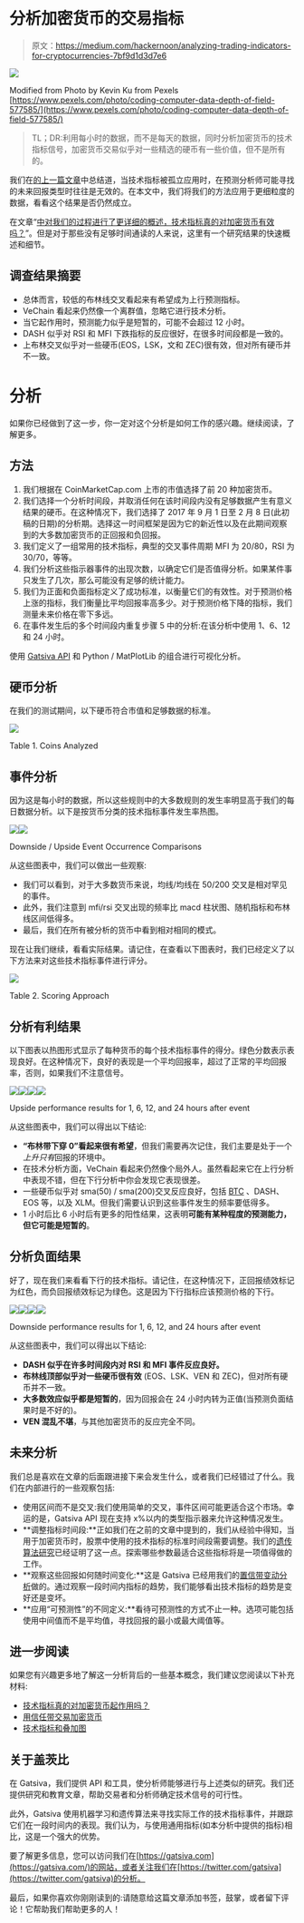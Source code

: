 # 分析加密货币的交易指标

> 原文：<https://medium.com/hackernoon/analyzing-trading-indicators-for-cryptocurrencies-7bf9d1d3d7e6>

![](img/6e957add7ab8e8db2a7970d953b924b9.png)

Modified from Photo by Kevin Ku from Pexels [https://www.pexels.com/photo/coding-computer-data-depth-of-field-577585/](https://www.pexels.com/photo/coding-computer-data-depth-of-field-577585/)

> TL；DR:利用每小时的数据，而不是每天的数据，同时分析加密货币的技术指标信号，加密货币交易似乎对一些精选的硬币有一些价值，但不是所有的。

我们在[的上一篇文章](https://hackernoon.com/do-technical-indicators-really-work-on-cryptocurrencies-aab1ae3d6df3)中总结道，当技术指标被孤立应用时，在预测分析师可能寻找的未来回报类型时往往是无效的。在本文中，我们将我们的方法应用于更细粒度的数据，看看这个结果是否仍然成立。

在文章“[中对我们的过程进行了更详细的概述，技术指标真的对加密货币有效吗？](https://hackernoon.com/do-technical-indicators-really-work-on-cryptocurrencies-aab1ae3d6df3)”。但是对于那些没有足够时间通读的人来说，这里有一个研究结果的快速概述和细节。

## 调查结果摘要

*   总体而言，较低的布林线交叉看起来有希望成为上行预测指标。
*   VeChain 看起来仍然像一个离群值，忽略它进行技术分析。
*   当它起作用时，预测能力似乎是短暂的，可能不会超过 12 小时。
*   DASH 似乎对 RSI 和 MFI 下跌指标的反应很好，在很多时间段都是一致的。
*   上布林交叉似乎对一些硬币(EOS，LSK，文和 ZEC)很有效，但对所有硬币并不一致。

# 分析

如果你已经做到了这一步，你一定对这个分析是如何工作的感兴趣。继续阅读，了解更多。

## 方法

1.  我们根据在 CoinMarketCap.com 上市的市值选择了前 20 种加密货币。
2.  我们选择一个分析时间段，并取消任何在该时间段内没有足够数据产生有意义结果的硬币。在这种情况下，我们选择了 2017 年 9 月 1 日至 2 月 8 日(此初稿的日期)的分析期。选择这一时间框架是因为它的新近性以及在此期间观察到的大多数加密货币的正回报和负回报。
3.  我们定义了一组常用的技术指标，典型的交叉事件周期 MFI 为 20/80，RSI 为 30/70，等等。
4.  我们分析这些指示器事件的出现次数，以确定它们是否值得分析。如果某件事只发生了几次，那么可能没有足够的统计能力。
5.  我们为正面和负面指标定义了成功标准，以衡量它们的有效性。对于预测价格上涨的指标，我们衡量比平均回报率高多少。对于预测价格下降的指标，我们测量未来价格在零下多远。
6.  在事件发生后的多个时间段内重复步骤 5 中的分析:在该分析中使用 1、6、12 和 24 小时。

使用 [Gatsiva API](https://gatsiva.com) 和 Python / MatPlotLib 的组合进行可视化分析。

## 硬币分析

在我们的测试期间，以下硬币符合市值和足够数据的标准。

![](img/df42e0e7023ac102606b719eb78b1110.png)

Table 1\. Coins Analyzed

## 事件分析

因为这是每小时的数据，所以这些规则中的大多数规则的发生率明显高于我们的每日数据分析。以下是按货币分类的技术指标事件发生率热图。

![](img/a1a84450fc14cd9892522928812f94e0.png)![](img/833799cc8efd2e005ba91c760fb090e2.png)

Downside / Upside Event Occurrence Comparisons

从这些图表中，我们可以做出一些观察:

*   我们可以看到，对于大多数货币来说，均线/均线在 50/200 交叉是相对罕见的事件。
*   此外，我们注意到 mfi/rsi 交叉出现的频率比 macd 柱状图、随机指标和布林线区间低得多。
*   最后，我们在所有被分析的货币中看到相对相同的模式。

现在让我们继续，看看实际结果。请记住，在查看以下图表时，我们已经定义了以下方法来对这些技术指标事件进行评分。

![](img/c9d47aac58a6e9f6abd58240d02a7fa7.png)

Table 2\. Scoring Approach

## 分析有利结果

以下图表以热图形式显示了每种货币的每个技术指标事件的得分。绿色分数表示表现良好。在这种情况下，良好的表现是一个平均回报率，超过了正常的平均回报率，否则，如果我们不注意信号。

![](img/73f22e34a6c1ceab829e50835d2174ab.png)![](img/15c02603aea4362a2a1441e86ed6817b.png)![](img/b77ed0355942e6f9b715490f27b91bee.png)![](img/99d2a912d158bd6fd9de2f85ee0e4ad0.png)

Upside performance results for 1, 6, 12, and 24 hours after event

从这些图表中，我们可以得出以下结论:

*   **“布林带下穿 0”看起来很有希望**，但我们需要再次记住，我们主要是处于一个*上升只有*回报的环境中。
*   在技术分析方面，VeChain 看起来仍然像个局外人。虽然看起来它在上行分析中表现不错，但在下行分析中你会发现它表现很差。
*   一些硬币似乎对 sma(50) / sma(200)交叉反应良好，包括 [BTC](https://hackernoon.com/tagged/btc) 、DASH、EOS 等，以及 XLM。但我们需要认识到这些事件发生的频率要低得多。
*   1 小时后比 6 小时后有更多的阳性结果，这表明**可能有某种程度的预测能力，但它可能是短暂的**。

## 分析负面结果

好了，现在我们来看看下行的技术指标。请记住，在这种情况下，正回报绩效标记为红色，而负回报绩效标记为绿色。这是因为下行指标应该预测价格的下行。

![](img/2897505f5f4b163d3b7e6112c51ef1c6.png)![](img/fd18c6198ede8d231a5684dfb3fa8faa.png)![](img/ae58c5e5affc1a105b9d0bb828709257.png)![](img/c6ac69413481dc513739157882616b8a.png)

Downside performance results for 1, 6, 12, and 24 hours after event

从这些图表中，我们可以得出以下结论:

*   **DASH 似乎在许多时间段内对 RSI 和 MFI 事件反应良好。**
*   **布林线顶部似乎对一些硬币很有效** (EOS、LSK、VEN 和 ZEC)，但对所有硬币并不一致。
*   **大多数效应似乎都是短暂的**，因为回报会在 24 小时内转为正值(当预测负面结果时是不好的)。
*   **VEN 混乱不堪**，与其他加密货币的反应完全不同。

## 未来分析

我们总是喜欢在文章的后面跟进接下来会发生什么，或者我们已经错过了什么。我们在内部进行的一些观察包括:

*   使用区间而不是交叉:我们使用简单的交叉，事件区间可能更适合这个市场。幸运的是，Gatsiva API 现在支持 x%以内的类型指示器来允许这种情况发生。
*   **调整指标时间段:**正如我们在之前的文章中提到的，我们从经验中得知，当用于加密货币时，股票中使用的技术指标的标准时间段需要调整。我们的[遗传算法研究](/@gatsiva/using-genetic-algorithms-to-find-signal-in-cryptocurrency-noise-43206c5b2ad0)已经证明了这一点。探索哪些参数最适合这些指标将是一项值得做的工作。
*   **观察这些回报如何随时间变化:**这是 Gatsiva 已经用我们的[置信带变动分析](https://twitter.com/gatsiva/status/957495638786232322)做的。通过观察一段时间内指标的趋势，我们能够看出技术指标的趋势是变好还是变坏。
*   **应用“可预测性”的不同定义:**看待可预测性的方式不止一种。选项可能包括使用中间值而不是平均值，寻找回报的最小或最大阈值等。

## 进一步阅读

如果您有兴趣更多地了解这一分析背后的一些基本概念，我们建议您阅读以下补充材料:

*   [技术指标真的对加密货币起作用吗？](https://hackernoon.com/do-technical-indicators-really-work-on-cryptocurrencies-aab1ae3d6df3)
*   [用信任带交易加密货币](https://hackernoon.com/trading-cryptocurrency-with-confidence-bands-cffd523f3e4b)
*   [技术指标和叠加图](http://stockcharts.com/school/doku.php?id=chart_school:technical_indicators)

## 关于盖茨比

在 Gatsiva，我们提供 API 和工具，使分析师能够进行与上述类似的研究。我们还提供研究和教育文章，帮助交易者和分析师确定技术信号的可行性。

此外，Gatsiva 使用机器学习和遗传算法来寻找实际工作的技术指标事件，并跟踪它们在一段时间内的表现。我们认为，与使用通用指标(如本分析中提供的指标)相比，这是一个强大的优势。

要了解更多信息，您可以访问我们在[https://gatsiva.com](https://gatsiva.com/)的网站，或者关注我们在[https://twitter.com/gatsiva](https://twitter.com/gatsiva)的分析。

最后，如果你喜欢你刚刚读到的:请随意给这篇文章添加书签，鼓掌，或者留下评论！它帮助我们帮助更多的人！